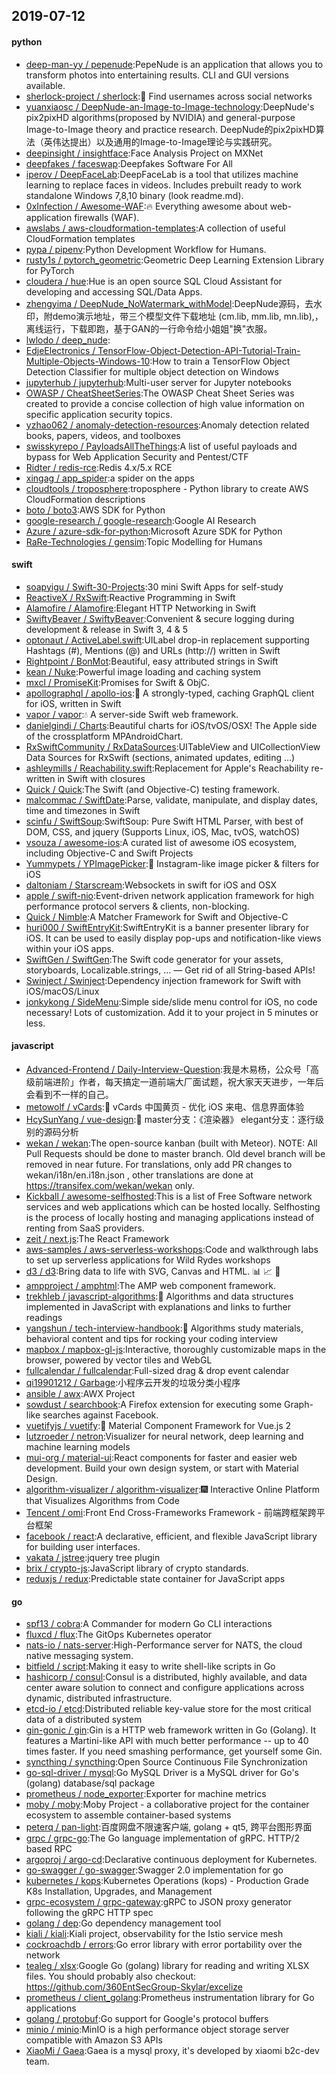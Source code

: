 ## 2019-07-12

#### python
* [deep-man-yy / pepenude](https://github.com/deep-man-yy/pepenude):PepeNude is an application that allows you to transform photos into entertaining results. CLI and GUI versions available.
* [sherlock-project / sherlock](https://github.com/sherlock-project/sherlock):🔎
Find usernames across social networks
* [yuanxiaosc / DeepNude-an-Image-to-Image-technology](https://github.com/yuanxiaosc/DeepNude-an-Image-to-Image-technology):DeepNude's pix2pixHD algorithms(proposed by NVIDIA) and general-purpose Image-to-Image theory and practice research. DeepNude的pix2pixHD算法（英伟达提出）以及通用的Image-to-Image理论与实践研究。
* [deepinsight / insightface](https://github.com/deepinsight/insightface):Face Analysis Project on MXNet
* [deepfakes / faceswap](https://github.com/deepfakes/faceswap):Deepfakes Software For All
* [iperov / DeepFaceLab](https://github.com/iperov/DeepFaceLab):DeepFaceLab is a tool that utilizes machine learning to replace faces in videos. Includes prebuilt ready to work standalone Windows 7,8,10 binary (look readme.md).
* [0xInfection / Awesome-WAF](https://github.com/0xInfection/Awesome-WAF):🔥
Everything awesome about web-application firewalls (WAF).
* [awslabs / aws-cloudformation-templates](https://github.com/awslabs/aws-cloudformation-templates):A collection of useful CloudFormation templates
* [pypa / pipenv](https://github.com/pypa/pipenv):Python Development Workflow for Humans.
* [rusty1s / pytorch_geometric](https://github.com/rusty1s/pytorch_geometric):Geometric Deep Learning Extension Library for PyTorch
* [cloudera / hue](https://github.com/cloudera/hue):Hue is an open source SQL Cloud Assistant for developing and accessing SQL/Data Apps.
* [zhengyima / DeepNude_NoWatermark_withModel](https://github.com/zhengyima/DeepNude_NoWatermark_withModel):DeepNude源码，去水印，附demo演示地址，带三个模型文件下载地址 (cm.lib, mm.lib, mn.lib),，离线运行，下载即跑，基于GAN的一行命令给小姐姐"换"衣服。
* [lwlodo / deep_nude](https://github.com/lwlodo/deep_nude):
* [EdjeElectronics / TensorFlow-Object-Detection-API-Tutorial-Train-Multiple-Objects-Windows-10](https://github.com/EdjeElectronics/TensorFlow-Object-Detection-API-Tutorial-Train-Multiple-Objects-Windows-10):How to train a TensorFlow Object Detection Classifier for multiple object detection on Windows
* [jupyterhub / jupyterhub](https://github.com/jupyterhub/jupyterhub):Multi-user server for Jupyter notebooks
* [OWASP / CheatSheetSeries](https://github.com/OWASP/CheatSheetSeries):The OWASP Cheat Sheet Series was created to provide a concise collection of high value information on specific application security topics.
* [yzhao062 / anomaly-detection-resources](https://github.com/yzhao062/anomaly-detection-resources):Anomaly detection related books, papers, videos, and toolboxes
* [swisskyrepo / PayloadsAllTheThings](https://github.com/swisskyrepo/PayloadsAllTheThings):A list of useful payloads and bypass for Web Application Security and Pentest/CTF
* [Ridter / redis-rce](https://github.com/Ridter/redis-rce):Redis 4.x/5.x RCE
* [xingag / app_spider](https://github.com/xingag/app_spider):a spider on the apps
* [cloudtools / troposphere](https://github.com/cloudtools/troposphere):troposphere - Python library to create AWS CloudFormation descriptions
* [boto / boto3](https://github.com/boto/boto3):AWS SDK for Python
* [google-research / google-research](https://github.com/google-research/google-research):Google AI Research
* [Azure / azure-sdk-for-python](https://github.com/Azure/azure-sdk-for-python):Microsoft Azure SDK for Python
* [RaRe-Technologies / gensim](https://github.com/RaRe-Technologies/gensim):Topic Modelling for Humans

#### swift
* [soapyigu / Swift-30-Projects](https://github.com/soapyigu/Swift-30-Projects):30 mini Swift Apps for self-study
* [ReactiveX / RxSwift](https://github.com/ReactiveX/RxSwift):Reactive Programming in Swift
* [Alamofire / Alamofire](https://github.com/Alamofire/Alamofire):Elegant HTTP Networking in Swift
* [SwiftyBeaver / SwiftyBeaver](https://github.com/SwiftyBeaver/SwiftyBeaver):Convenient & secure logging during development & release in Swift 3, 4 & 5
* [optonaut / ActiveLabel.swift](https://github.com/optonaut/ActiveLabel.swift):UILabel drop-in replacement supporting Hashtags (#), Mentions (@) and URLs (http://) written in Swift
* [Rightpoint / BonMot](https://github.com/Rightpoint/BonMot):Beautiful, easy attributed strings in Swift
* [kean / Nuke](https://github.com/kean/Nuke):Powerful image loading and caching system
* [mxcl / PromiseKit](https://github.com/mxcl/PromiseKit):Promises for Swift & ObjC.
* [apollographql / apollo-ios](https://github.com/apollographql/apollo-ios):📱
A strongly-typed, caching GraphQL client for iOS, written in Swift
* [vapor / vapor](https://github.com/vapor/vapor):💧
A server-side Swift web framework.
* [danielgindi / Charts](https://github.com/danielgindi/Charts):Beautiful charts for iOS/tvOS/OSX! The Apple side of the crossplatform MPAndroidChart.
* [RxSwiftCommunity / RxDataSources](https://github.com/RxSwiftCommunity/RxDataSources):UITableView and UICollectionView Data Sources for RxSwift (sections, animated updates, editing ...)
* [ashleymills / Reachability.swift](https://github.com/ashleymills/Reachability.swift):Replacement for Apple's Reachability re-written in Swift with closures
* [Quick / Quick](https://github.com/Quick/Quick):The Swift (and Objective-C) testing framework.
* [malcommac / SwiftDate](https://github.com/malcommac/SwiftDate):Parse, validate, manipulate, and display dates, time and timezones in Swift
* [scinfu / SwiftSoup](https://github.com/scinfu/SwiftSoup):SwiftSoup: Pure Swift HTML Parser, with best of DOM, CSS, and jquery (Supports Linux, iOS, Mac, tvOS, watchOS)
* [vsouza / awesome-ios](https://github.com/vsouza/awesome-ios):A curated list of awesome iOS ecosystem, including Objective-C and Swift Projects
* [Yummypets / YPImagePicker](https://github.com/Yummypets/YPImagePicker):📸
Instagram-like image picker & filters for iOS
* [daltoniam / Starscream](https://github.com/daltoniam/Starscream):Websockets in swift for iOS and OSX
* [apple / swift-nio](https://github.com/apple/swift-nio):Event-driven network application framework for high performance protocol servers & clients, non-blocking.
* [Quick / Nimble](https://github.com/Quick/Nimble):A Matcher Framework for Swift and Objective-C
* [huri000 / SwiftEntryKit](https://github.com/huri000/SwiftEntryKit):SwiftEntryKit is a banner presenter library for iOS. It can be used to easily display pop-ups and notification-like views within your iOS apps.
* [SwiftGen / SwiftGen](https://github.com/SwiftGen/SwiftGen):The Swift code generator for your assets, storyboards, Localizable.strings, … — Get rid of all String-based APIs!
* [Swinject / Swinject](https://github.com/Swinject/Swinject):Dependency injection framework for Swift with iOS/macOS/Linux
* [jonkykong / SideMenu](https://github.com/jonkykong/SideMenu):Simple side/slide menu control for iOS, no code necessary! Lots of customization. Add it to your project in 5 minutes or less.

#### javascript
* [Advanced-Frontend / Daily-Interview-Question](https://github.com/Advanced-Frontend/Daily-Interview-Question):我是木易杨，公众号「高级前端进阶」作者，每天搞定一道前端大厂面试题，祝大家天天进步，一年后会看到不一样的自己。
* [metowolf / vCards](https://github.com/metowolf/vCards):📡️
vCards 中国黄页 - 优化 iOS 来电、信息界面体验
* [HcySunYang / vue-design](https://github.com/HcySunYang/vue-design):📖
master分支：《渲染器》 elegant分支：逐行级别的源码分析
* [wekan / wekan](https://github.com/wekan/wekan):The open-source kanban (built with Meteor). NOTE: All Pull Requests should be done to master branch. Old devel branch will be removed in near future. For translations, only add PR changes to wekan/i18n/en.i18n.json , other translations are done at https://transifex.com/wekan/wekan only.
* [Kickball / awesome-selfhosted](https://github.com/Kickball/awesome-selfhosted):This is a list of Free Software network services and web applications which can be hosted locally. Selfhosting is the process of locally hosting and managing applications instead of renting from SaaS providers.
* [zeit / next.js](https://github.com/zeit/next.js):The React Framework
* [aws-samples / aws-serverless-workshops](https://github.com/aws-samples/aws-serverless-workshops):Code and walkthrough labs to set up serverless applications for Wild Rydes workshops
* [d3 / d3](https://github.com/d3/d3):Bring data to life with SVG, Canvas and HTML.
📊
📈
🎉
* [ampproject / amphtml](https://github.com/ampproject/amphtml):The AMP web component framework.
* [trekhleb / javascript-algorithms](https://github.com/trekhleb/javascript-algorithms):📝
Algorithms and data structures implemented in JavaScript with explanations and links to further readings
* [yangshun / tech-interview-handbook](https://github.com/yangshun/tech-interview-handbook):💯
Algorithms study materials, behavioral content and tips for rocking your coding interview
* [mapbox / mapbox-gl-js](https://github.com/mapbox/mapbox-gl-js):Interactive, thoroughly customizable maps in the browser, powered by vector tiles and WebGL
* [fullcalendar / fullcalendar](https://github.com/fullcalendar/fullcalendar):Full-sized drag & drop event calendar
* [qi19901212 / Garbage](https://github.com/qi19901212/Garbage):小程序云开发的垃圾分类小程序
* [ansible / awx](https://github.com/ansible/awx):AWX Project
* [sowdust / searchbook](https://github.com/sowdust/searchbook):A Firefox extension for executing some Graph-like searches against Facebook.
* [vuetifyjs / vuetify](https://github.com/vuetifyjs/vuetify):🐉
Material Component Framework for Vue.js 2
* [lutzroeder / netron](https://github.com/lutzroeder/netron):Visualizer for neural network, deep learning and machine learning models
* [mui-org / material-ui](https://github.com/mui-org/material-ui):React components for faster and easier web development. Build your own design system, or start with Material Design.
* [algorithm-visualizer / algorithm-visualizer](https://github.com/algorithm-visualizer/algorithm-visualizer):🎆
Interactive Online Platform that Visualizes Algorithms from Code
* [Tencent / omi](https://github.com/Tencent/omi):Front End Cross-Frameworks Framework - 前端跨框架跨平台框架
* [facebook / react](https://github.com/facebook/react):A declarative, efficient, and flexible JavaScript library for building user interfaces.
* [vakata / jstree](https://github.com/vakata/jstree):jquery tree plugin
* [brix / crypto-js](https://github.com/brix/crypto-js):JavaScript library of crypto standards.
* [reduxjs / redux](https://github.com/reduxjs/redux):Predictable state container for JavaScript apps

#### go
* [spf13 / cobra](https://github.com/spf13/cobra):A Commander for modern Go CLI interactions
* [fluxcd / flux](https://github.com/fluxcd/flux):The GitOps Kubernetes operator
* [nats-io / nats-server](https://github.com/nats-io/nats-server):High-Performance server for NATS, the cloud native messaging system.
* [bitfield / script](https://github.com/bitfield/script):Making it easy to write shell-like scripts in Go
* [hashicorp / consul](https://github.com/hashicorp/consul):Consul is a distributed, highly available, and data center aware solution to connect and configure applications across dynamic, distributed infrastructure.
* [etcd-io / etcd](https://github.com/etcd-io/etcd):Distributed reliable key-value store for the most critical data of a distributed system
* [gin-gonic / gin](https://github.com/gin-gonic/gin):Gin is a HTTP web framework written in Go (Golang). It features a Martini-like API with much better performance -- up to 40 times faster. If you need smashing performance, get yourself some Gin.
* [syncthing / syncthing](https://github.com/syncthing/syncthing):Open Source Continuous File Synchronization
* [go-sql-driver / mysql](https://github.com/go-sql-driver/mysql):Go MySQL Driver is a MySQL driver for Go's (golang) database/sql package
* [prometheus / node_exporter](https://github.com/prometheus/node_exporter):Exporter for machine metrics
* [moby / moby](https://github.com/moby/moby):Moby Project - a collaborative project for the container ecosystem to assemble container-based systems
* [peterq / pan-light](https://github.com/peterq/pan-light):百度网盘不限速客户端, golang + qt5, 跨平台图形界面
* [grpc / grpc-go](https://github.com/grpc/grpc-go):The Go language implementation of gRPC. HTTP/2 based RPC
* [argoproj / argo-cd](https://github.com/argoproj/argo-cd):Declarative continuous deployment for Kubernetes.
* [go-swagger / go-swagger](https://github.com/go-swagger/go-swagger):Swagger 2.0 implementation for go
* [kubernetes / kops](https://github.com/kubernetes/kops):Kubernetes Operations (kops) - Production Grade K8s Installation, Upgrades, and Management
* [grpc-ecosystem / grpc-gateway](https://github.com/grpc-ecosystem/grpc-gateway):gRPC to JSON proxy generator following the gRPC HTTP spec
* [golang / dep](https://github.com/golang/dep):Go dependency management tool
* [kiali / kiali](https://github.com/kiali/kiali):Kiali project, observability for the Istio service mesh
* [cockroachdb / errors](https://github.com/cockroachdb/errors):Go error library with error portability over the network
* [tealeg / xlsx](https://github.com/tealeg/xlsx):Google Go (golang) library for reading and writing XLSX files. You should probably also checkout: https://github.com/360EntSecGroup-Skylar/excelize
* [prometheus / client_golang](https://github.com/prometheus/client_golang):Prometheus instrumentation library for Go applications
* [golang / protobuf](https://github.com/golang/protobuf):Go support for Google's protocol buffers
* [minio / minio](https://github.com/minio/minio):MinIO is a high performance object storage server compatible with Amazon S3 APIs
* [XiaoMi / Gaea](https://github.com/XiaoMi/Gaea):Gaea is a mysql proxy, it's developed by xiaomi b2c-dev team.
